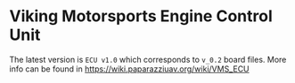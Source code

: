 # Viking Motorsports Engine Control Unit

The latest version is `ECU v1.0` which corresponds to `v_0.2` board files.  More info can be found in https://wiki.paparazziuav.org/wiki/VMS_ECU 
